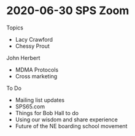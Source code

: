 # 2020-06-30 SPS Zoom


Topics

* Lacy Crawford
* Chessy Prout

John Herbert

* MDMA Protocols
* Cross marketing

To Do

* Mailing list updates
* SPS65.com
* Things for Bob Hall to do
* Using our wisdom and share experience
* Future of the NE boarding school movement